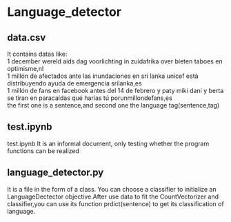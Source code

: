 # Language_detector
## data.csv  
It contains datas like:  
1 december wereld aids dag voorlichting in zuidafrika over bieten taboes en optimisme,nl  
1 millón de afectados ante las inundaciones en sri lanka unicef está distribuyendo ayuda de emergencia srilanka,es  
1 millón de fans en facebook antes del 14 de febrero y paty miki dani y berta se tiran en paracaídas qué harías tú porunmillondefans,es  
the first one is a sentence,and second one the language tag(sentence,tag)  
## test.ipynb  
test.ipynb It is an informal document, only testing whether the program functions can be realized  
## language_detector.py  
It is a file in the form of a class. You can choose a classifier to initialize an LanguageDectector objective.After use data to fit the  CountVectorizer and classifier,you can use its function prdict(sentence) to get its classification of language.
